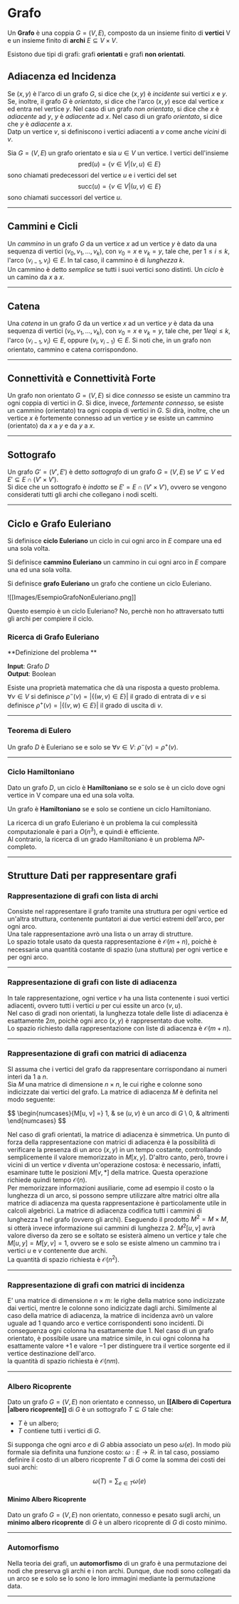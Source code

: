 # Grafo
Un **Grafo**  è una coppia $G = (V, E)$, composto da un insieme finito di **vertici** V e un insieme finito di **archi** $E \subseteq V \times V$. 

Esistono due tipi di grafi: grafi **orientati** e grafi **non orientati**.<br />
## Adiacenza ed Incidenza
Se $(x, y)$ è l'arco di un grafo $G$, si dice che $(x, y)$ è _incidente_ sui vertici $x$ e $y$. Se, inoltre, il grafo $G$ è _orientato_, si dice che l'arco $(x, y)$ esce dal vertice $x$ ed entra nel vertice $y$. Nel caso di un grafo _non orientato_, si dice che $x$ è _adiacente_ ad $y$, $y$ è _adiacente_ ad $x$. Nel caso di un grafo _orientato_, si dice che $y$ è _adiacente_ a $x$.<br />
Datp un vertice $v$, si definiscono i vertici adiacenti a $v$ come anche _vicini_ di $v$.<br />

Sia $G = (V, E)$ un grafo orientato e sia $u \in V$ un vertice. I vertici dell'insieme
$$\text{pred}(u) = \{v \in V | (v, u) \in E \}$$
sono chiamati predecessori del vertice $u$ e i vertici del set
$$\text{succ}(u) = \{v \in V | (u, v) \in E \}$$
sono chiamati successori del vertice $u$.

----------------------------------------------------------------

## Cammini e Cicli
Un _cammino_ in un grafo $G$ da un vertice $x$ ad un vertice $y$ è dato da una sequenza di vertici $(v_{0}, v_{1}, ..., v_{k})$, con $v_{0} = x$ e $v_{k} = y$, tale che, per $1 \leq i \leq k$, l'arco $(v_{i-1}, v_{i}) \in E$. In tal caso, il cammino è di _lunghezza_ $k$.<br />Un cammino è detto _semplice_ se tutti i suoi vertici sono distinti. Un _ciclo_ è un camino da $x$ a $x$.<br />

----------------------------------------------------------------

## Catena
Una _catena_ in un grafo $G$ da un vertice $x$ ad un vertice $y$ è data da una sequenza di vertici $(v_{0}, v_{1}, ..., v_{k})$, con $v_{0} = x$ e $v_{k} = y$, tale che, per $1 leq i \leq k$, l'arco $(v_{i-1}, v_{i}) \in E$, oppure $(v_{i}, v_{i-1}) \in E$. Si noti che, in un grafo non orientato, cammino e catena corrispondono.<br />

----------------------------------------------------------------

## Connettività e Connettività Forte
Un grafo non orientato $G = (V, E)$ si dice _connesso_ se esiste un cammino tra ogni coppia di vertici in $G$. Si dice, invece, _fortemente connesso_, se esiste un cammino (orientato) tra ogni coppia di vertici in $G$. Si dirà, inoltre, che un vertice $x$ è fortemente connesso ad un vertice $y$ se esiste un cammino (orientato) da $x$ a $y$ e da $y$ a $x$.<br />

----------------------------------------------------------------

## Sottografo
Un grafo $G' = (V', E')$ è detto _sottografo_ di un grafo $G = (V, E)$ se $V' \subseteq V$ ed $E' \subseteq E \cap (V' \times V')$.<br />
Si dice che un sottografo è _indotto_ se $E' = E \cap (V' \times V')$, ovvero se vengono considerati tutti gli archi che collegano i nodi scelti.<br />

----------------------------------------------------------------

## Ciclo e Grafo Euleriano
Si definisce **ciclo Euleriano** un ciclo in cui ogni arco in $E$ compare una ed una sola volta.

Si definisce **cammino Euleriano** un cammino in cui ogni arco in $E$ compare una ed una sola volta.

Si definisce **grafo Euleriano** un grafo che contiene un ciclo Euleriano.

![[Images/EsempioGrafoNonEuleriano.png]]

Questo esempio è un ciclo Euleriano? No, perchè non ho attraversato tutti gli archi per compiere il ciclo.

### Ricerca di Grafo Euleriano
**Definizione del problema **

**Input**: Grafo $D$<br />
**Output**: Boolean<br />

Esiste una proprietà matematica che dà una risposta a questo problema.<br />
$\forall v \in V$ si definisce $\rho^{-}(v) = \Bigg|\Big\{(w, v) \in E\Big\}\Bigg|$ il grado di entrata di $v$ e si definisce $\rho^{+}(v) = \Bigg|\Big\{(v, w) \in E\Big\}\Bigg|$ il grado di uscita di $v$.<br />

----------------------------------------------------------------

### Teorema di Eulero
Un grafo $D$ è Euleriano se e solo se $\forall v \in V \text{: } \rho^{-}(v) = \rho^{+}(v)$.<br />

----------------------------------------------------------------

### Ciclo Hamiltoniano
Dato un grafo $D$, un ciclo è **Hamiltoniano** se e solo se è un ciclo dove ogni vertice in V compare una ed una sola volta.

Un grafo è **Hamiltoniano** se e solo se contiene un ciclo Hamiltoniano.

La ricerca di un grafo Euleriano è un problema la cui complessità computazionale è pari a $O(n^{3})$, e quindi è efficiente.<br />
Al contrario, la ricerca di un grado Hamiltoniano è un problema _NP_-completo.

----------------------------------------------------------------

## Strutture Dati per rappresentare grafi
### Rappresentazione di grafi con lista di archi
Consiste nel rappresentare il grafo tramite una struttura per ogni vertice ed un'altra struttura, contenente puntatori ai due vertici estremi dell'arco, per ogni arco.<br />Una tale rappresentazione avrò una lista o un array di strutture.<br />
Lo spazio totale usato da questa rappresentazione è $\mathcal{O}(m + n)$, poichè è necessaria una quantità costante di spazio (una stuttura) per ogni vertice e per ogni arco.

----------------------------------------------------------------

### Rappresentazione di grafi con liste di adiacenza
In tale rappresentazione, ogni vertice $v$ ha una lista contenente i suoi vertici adiacenti, ovvero tutti i vertici $u$ per cui essite un arco $(v, u)$.<br />
Nel caso di gradi non orientati, la lunghezza totale delle liste di adiacenza è esattamente $2m$, poichè ogni arco $(x, y)$ è rappresentato due volte.<br />
Lo spazio richiesto dalla rappresentazione con liste di adiacenza è $\mathcal{O}(m+n)$.

---------------------------------------------------------------

### Rappresentazione di grafi con matrici di adiacenza
SI assuma che i vertici del grafo da rappresentare corrispondano ai numeri interi da $1$ a $n$.<br />
Sia $M$ una matrice di dimensione $n \times n$, le cui righe e colonne sono indicizzate dai vertici del grafo. La matrice di adiacenza $M$ è definita nel modo seguente:

$$
\begin{numcases}{M[u, v] =}
  1, & se $(u, v)\text{ è un arco di }G$ \\
  0, & altrimenti
\end{numcases}
$$

Nel caso di grafi orientati, la matrice di adiacenza è simmetrica. Un punto di forza della rappresentazione con matrici di adiacenza è la possibilità di verificare la presenza di un arco $(x, y)$ in un tempo costante, controllando semplicemente il valore memorizzato in $M[x, y]$. D'altro canto, però, trovre i vicini di un vertice $v$ diventa un'operazione costosa: è necessario, infatti, esaminare tutte le posizioni $M[v, *]$ della matrice. Questa operazione richiede quindi tempo $\mathcal{O}(n)$.<br />
Per memorizzare informazioni ausiliarie, come ad esempio il costo o la lunghezza di un arco, si possono sempre utilizzare altre matrici oltre alla matrice di adiacenza ma questa rappresentazione è particolamente utile in calcoli algebrici. La matrice di adiacenza codifica tutti i cammini di lunghezza $1$ nel grafo (ovvero gli archi). Eseguendo il prodotto $M^{2} = M \times M$, si otterà invece informazione sui cammini di lunghezza $2$. $M^{2}[u, v]$ avrà valore diverso da zero se e soltato se esisterà almeno un vertice $y$ tale che $M[u, y] = M[y, v] = 1$, ovvero se e solo se esiste almeno un cammino tra i vertici $u$ e $v$ contenente due archi.<br />La quantità di spazio richiesta è $\mathcal{O}(n^{2})$.

----------------------------------------------------------------

### Rappresentazione di grafi con matrici di incidenza
E' una matrice di dimensione $n \times m$: le righe della matrice sono indicizzate dai vertici, mentre le colonne sono indicizzate dagli archi. Similmente al caso della matrice di adiacenza, la matrice di incidenza avrò un valore uguale ad $1$ quando arco e vertice corrispondenti sono incidenti. Di conseguenza ogni colonna ha esattamente due $1$. Nel caso di un grafo orientato, è possibile usare una matrice simile, in cui ogni colonna ha esattamente valore $+1$ e valore $-1$ per distinguere tra il vertice sorgente ed il vertice destinazione dell'arco.<br />
la quantità di spazio richiesta è $\mathcal{O}(nm)$.<br />

----------------------------------------------------------------

### Albero Ricoprente
Dato un grafo $G = (V, E)$ non orientato e connesso, un **[[Albero di Copertura |albero ricoprente]]** di $G$ è un sottografo $T \subseteq G$ tale che:
- $T$ è un albero;
- $T$ contiene tutti i vertici di $G$.

Si supponga che ogni arco $e$ di $G$ abbia associato un peso $\omega(e)$. In modo più formale sia definita una funzione costo: $\omega: E \rightarrow R$. in tal caso, possiamo definire il costo di un albero ricoprente $T$ di $G$ come la somma dei costi dei suoi archi:

$$\omega\Big(T\Big) = \sum_{e \in T}\omega(e)$$

#### Minimo Albero Ricoprente
Dato un grafo $G = (V, E)$ non orientato, connesso e pesato sugli archi, un **minimo albero ricoprente** di $G$ è un albero ricoprente di $G$ di costo minimo.<br />

----------------------------------------------------------------

### Automorfismo
Nella teoria dei grafi, un **automorfismo** di un grafo è una permutazione dei nodi che preserva gli archi e i non archi. Dunque, due nodi sono collegati da un arco se e solo se lo sono le loro immagini mediante la permutazione data.

----------------------------------------------------------------
